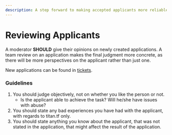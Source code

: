 ```yaml
---
description: A step forward to making accepted applicants more reliable.
---
```


# Reviewing Applicants

A moderator **SHOULD** give their opinions on newly created applications. A team review on an application makes the final judgment more concrete, as there will be more perspectives on the applicant rather than just one.

New applications can be found in [tickets](https://titan.tf/tickets).

### Guidelines

1. You should judge objectively, not on whether you like the person or not.
   * Is the applicant able to achieve the task? Will he/she have issues with abuse? 
2. You should state any bad experiences you have had with the applicant, with regards to titan.tf only. 
3. You should state anything you know about the applicant, that was not stated in the application, that might affect the result of the application.

